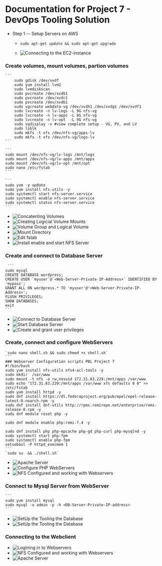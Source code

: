 # Documentation for Project 7 - DevOps Tooling Solution
- Step 1 -- Setup Servers on AWS 
  
   - `sudo apt-get update && sudo apt-get upgrade` 

   -  ![Connecting to the EC2-instance](./images/Capture-ConnectEC2_mountvolumes_Step1.JPG)
  
### Create volumes, mount volumes, partion volumes
    ```
        sudo gdisk /dev/xvdf
        sudo yum install lvm2
        sudo lvmdiskscan
        sudo pvcreate /dev/xvdb1
        sudo pvcreate /dev/xvdc1
        sudo pvcreate /dev/xvdb1
        sudo vgcreate webdata-vg /dev/xvdh1 /dev/xvdg1 /dev/xvdf1
        sudo lvcreate -n lv-logs -L 9G nfs-vg
        sudo lvcreate -n lv-apps -L 8G nfs-vg
        sudo lvcreate -n lv-opt  -L 9G nfs-vg
        sudo vgdisplay -v #view complete setup - VG, PV, and LV
        sudo lsblk 
        sudo mkfs -t xfs /dev/nfs-vg/apps-lv
        sudo mkfs -t xfs /dev/nfs-vg/logs-lv
    ```

    ```
    sudo mount /dev/nfs-vg/lv-logs /mnt/logs
    sudo mount /dev/nfs-vg/lv-apps /mnt/apps
    sudo mount /dev/nfs-vg/lv-opt /mnt/opt
    sudo nano /etc/fstab 
    ```

    ```
    sudo yum -y update
    sudo yum install nfs-utils -y
    sudo systemctl start nfs-server.service
    sudo systemctl enable nfs-server.service
    sudo systemctl status nfs-server.service
    ```

  - ![Concatenting Volumes](./images/Capture_Volumes_Step2.JPG)
  - ![Creating Logicial Volume Mounts](./images/Capture_Create_PV_VG_Step4.JPG)
  - ![Volume Group and Logical Volume](./images/Capture_VGdisplay_LVcreate_Step5.JPG)
  - ![Mount Directory](./images/Capture_mkdirmount_format_file_system_mount_directory_Step6.JPG)
  - ![Edit fstab](./images/Capture_editfstab_df-h_Step7.JPG)
  - ![Install enable and start NFS Server](./images/Capture_Install_Enable_Start_NFS-Server_Step8.JPG)

### Create and connect to Database Server
     ```
	sudo mysql
	CREATE DATABASE wordpress;
	CREATE USER `myuser`@`<Web-Server-Private-IP-Address>` IDENTIFIED BY 'mypass';
	GRANT ALL ON wordpress.* TO 'myuser'@'<Web-Server-Private-IP-Address>';
	FLUSH PRIVILEGES;
	SHOW DATABASES;
	exit
	```

  - ![Connect to Database Server](./images/Capture_Connect_to_DBServer_Step10.JPG)
  - ![Start Database Server](./images/Capture_startDBSERVER_Step11.JPG)
  - ![Create and grant user privileges](./images/Capture_create_usergrant_privileges_Step12.JPG)
  

### Create, connect and configure WebServers 
    `sudo nano shell.sh && sudo chmod +x shell.sh`
    ```
    ### Webserver Configuration scripts PBL Project 7
    #!/bin/bash
    sudo yum install nfs-utils nfs4-acl-tools -y 
    sudo mkdir  /var/www
    sudo mount -t nfs -o rw,nosuid 172.31.83.229:/mnt/apps /var/www
    sudo echo "172.31.83.229:/mnt/apps /var/www xfs defaults 0 0" >> /etc/fstab
    sudo yum install httpd -y
    sudo dnf install https://dl.fedoraproject.org/pub/epel/epel-release-latest-8.noarch.rpm -y
    sudo dnf install dnf-utils http://rpms.remirepo.net/enterprise/remi-release-8.rpm -y
    sudo dnf module reset php -y

    sudo dnf module enable php:remi-7.4 -y

    sudo dnf install php php-opcache php-gd php-curl php-mysqlnd -y 
    sudo systemctl start php-fpm
    sudo systemctl enable php-fpm
    setsebool -P httpd_execmem 1
    ```
    `sudo su  && ./shell.sh`

   - ![Apache Server](./images/Capture_ConfigureWebServers_Step14.JPG)
   - ![Configure PHP WebServers](./images/Capture_Configure_PHP_Webservers_Step15.JPG)
   - ![NFS Configured and working with Webservers](./images/Capture_NFS_working_WebserverS_Step16.JPG)
 
### Connect to Mysql Server from WebServer
	```
	sudo yum install mysql
	sudo mysql -u admin -p -h <DB-Server-Private-IP-address>
	```
   - ![SetUp the Tooling the Database](./images/Capture_SetupDBClient_ToolingDB.JPG)
   - ![SetUp the Tooling the Database](./images/Capture_Property_Tooling.JPG)

### Connecting to the Webclient 
   - ![Logining in to Webservers](./images/Capture_logindetailsStep17.JPG)
   - ![NFS Configured and working with Webservers](./images/Capture_StartHTTPDWebserverStep18.JPG)
   - ![Apache Server](./images/Capture_logintoHomepage_Final.JPG)
